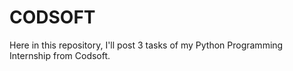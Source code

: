 # CODSOFT
Here in this repository, I'll post 3 tasks of my Python Programming Internship from Codsoft.                                       
